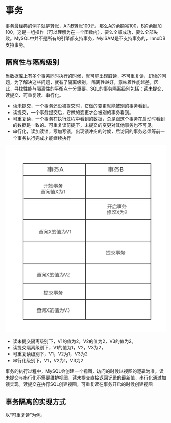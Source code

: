 # 事务
事务最经典的例子就是转账，A向B转账100元，那么A的余额减100，B的余额加100，这是一组操作（可以理解为在一个函数内），要么全部成功，要么全部失败。MySQL中并不是所有的引擎都支持事务，MyISAM是不支持事务的，InnoDB支持事务。
## 隔离性与隔离级别
当数据库上有多个事务同时执行的时候，就可能出现脏读，不可重复读，幻读的问题，为了解决这些问题，就有了隔离级别。
隔离性越好，意味着性能越差，因此，寻找性能与隔离性的平衡点十分重要。SQL的事务隔离级别包括：读未提交、读提交、可重复读、串行化。
* 读未提交，一个事务还没被提交时，它做的变更就能被别的事务看到。
* 读提交，一个事务提交后，它做的变更才会被别的事务看到。
* 可重复读，一个事务在执行过程中看到的数据，总是跟这个事务在启动时看到的数据是一致的。可重复读前提下，未提交的变更对其他事务也不可见。
* 串行化，读加读锁，写加写锁，出现锁冲突的时候，后访问的事务必须等前一个事务执行完成才能继续执行

![事务小练习](/asset/事务练习.png)
* 读未提交隔离级别下，V1的值为2，V2的值为2，V3的值为2。
* 读提交隔离级别下，V1的值为1，V2，V3为2，
* 可重复读级别下，V1，V2为1，V3为2
* 串行化级别下，V1，V2为1，V3为2

事务的执行过程中，MySQL会创建一个视图，访问的时候以视图的逻辑为准。读未提交与串行化不需要维护视图，读未提交直接返回记录的最新值，串行化通过加锁实现。读提交在执行SQL创建视图，可重复读在事务开启的时候创建视图
## 事务隔离的实现方式
以“可重复读”为例。

